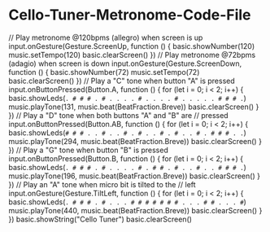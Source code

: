 # Cello-Tuner-Metronome-Code-File
// Play metronome @120bpms (allegro) when screen is up
input.onGesture(Gesture.ScreenUp, function () {
    basic.showNumber(120)
    music.setTempo(120)
    basic.clearScreen()
})
// Play metronome @72bpms (adagio) when screen is down
input.onGesture(Gesture.ScreenDown, function () {
    basic.showNumber(72)
    music.setTempo(72)
    basic.clearScreen()
})
// Play a "C" tone when button "A" is pressed
input.onButtonPressed(Button.A, function () {
    for (let i = 0; i < 2; i++) {
        basic.showLeds(`
            . # # # .
            # . . . .
            # . . . .
            # . . . .
            . # # # .
            `)
        music.playTone(131, music.beat(BeatFraction.Breve))
        basic.clearScreen()
    }
})
// Play a "D" tone when both buttons "A" and "B" are
// pressed
input.onButtonPressed(Button.AB, function () {
    for (let i = 0; i < 2; i++) {
        basic.showLeds(`
            # # # . .
            # . . # .
            # . . # .
            # . . # .
            # # # . .
            `)
        music.playTone(294, music.beat(BeatFraction.Breve))
        basic.clearScreen()
    }
})
// Play a "G" tone when button "B" is pressed
input.onButtonPressed(Button.B, function () {
    for (let i = 0; i < 2; i++) {
        basic.showLeds(`
            . # # # .
            # . . . .
            # . # # .
            # . . # .
            . # # # .
            `)
        music.playTone(196, music.beat(BeatFraction.Breve))
        basic.clearScreen()
    }
})
// Play an "A" tone when micro bit is tilted to the
// left
input.onGesture(Gesture.TiltLeft, function () {
    for (let i = 0; i < 2; i++) {
        basic.showLeds(`
            . # # # .
            # . . . #
            # # # # #
            # . . . #
            # . . . #
            `)
        music.playTone(440, music.beat(BeatFraction.Breve))
        basic.clearScreen()
    }
})
basic.showString("Cello Tuner")
basic.clearScreen()
